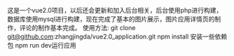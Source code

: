 ﻿这是一个vue2.0项目，以后还会更新和加入后台相关，后台使用php进行构建，数据库使用mysql进行构建，现在完成了基本的图片展示，图片应用详情页的制作，评论的制作基本完成。
 使用方法:
 git clone git@github.com:zhangjingda/vue2.0_application.git
 npm install 安装一些依赖包
 npm run dev运行应用
